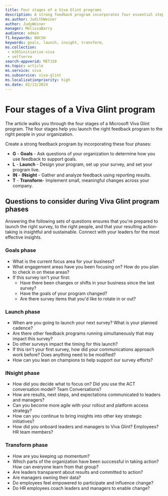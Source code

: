 ```yaml
---
title: Four stages of a Viva Glint programs
description: A strong feedback program incorporates four essential steps. 
ms.author: JudithWeiner
author: JudyWeiner
manager: MelissaBarry
audience: admin
f1.keywords: NOCSH
keywords: goals, launch, insight, transform, 
ms.collection: 
 - m365initiative-viva
 - selfserve
search-appverid: MET150
ms.topic: article
ms.service: viva
ms.subservice: viva-glint
ms.localizationpriority: high
ms.date: 02/13/2024
---
```


# Four stages of a Viva Glint program

The article walks you through the four stages of a Microsoft Viva Glint program. The four stages help you launch the right feedback program to the right people in your organization.

Create a strong feedback program by incorporating these four phases:

- **G**  - **Goals** - Ask questions of your organization to determine how you use feedback to support goals.
- **L**  - **Launch** - Design your program, set up your survey, and set your program live.
- **IN** - **INsight** - Gather and analyze feedback using reporting results.
- **T**  - **Transform**- Implement small, meaningful changes across your company.

## Questions to consider during Viva Glint program phases

Answering the following sets of questions ensures that you're prepared to launch the right survey, to the right people, and that your resulting action-taking is insightful and sustainable. Connect with your leaders for the most effective insights.

### Goals phase

- What is the current focus area for your business?
- What engagement areas have you been focusing on? How do you plan to check in on these areas?
- If this survey isn't your first:
  - Have there been changes or shifts in your business since the last survey?
  - Have the goals of your program changed?
  - Are there survey items that you'd like to rotate in or out?

### Launch phase

- When are you going to launch your next survey? What is your planned cadence?
- Are there other feedback programs running simultaneously that may impact this survey?
- Do other surveys impact the timing for this launch?
- If this isn't your first survey, how did your communications approach work before? Does anything need to be modified?
- How can you lean on champions to help support our survey efforts?

### INsight phase

- How did you decide what to focus on? Did you use the ACT conversation model? Team Conversations?
- How are results, next steps, and expectations communicated to leaders and managers?
- Can you become more agile with your rollout and platform access strategy?
- How can you continue to bring insights into other key strategic initiatives?
- How did you onboard leaders and managers to Viva Glint? Employees? HR team members?

### Transform phase

- How are you keeping up momentum?
- Which parts of the organization have been successful in taking action? How can everyone learn from that group?
- Are leaders transparent about results and committed to action?
- Are managers owning their data?
- Do employees feel empowered to participate and influence change?
- Do HR employees coach leaders and managers to enable change?


